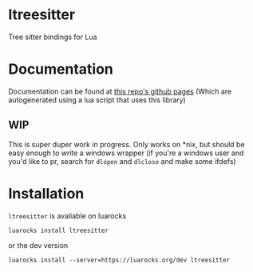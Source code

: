 # ltreesitter

Tree sitter bindings for Lua

# Documentation

Documentation can be found at [this repo's github pages](https://euclidianace.github.io/ltreesitter/)
(Which are autogenerated using a lua script that uses this library)

## WIP

This is super duper work in progress. Only works on \*nix, but should be easy enough to write a windows wrapper (if you're a windows user and you'd like to pr, search for `dlopen` and `dlclose` and make some ifdefs)

# Installation

`ltreesitter` is avaliable on luarocks

```
luarocks install ltreesitter
```
or the dev version
```
luarocks install --server=https://luarocks.org/dev ltreesitter
```
